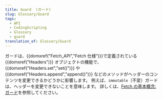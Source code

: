 ```yaml
---
title: Guard  (ガード)
slug: Glossary/Guard
tags:
  - API
  - CodingScripting
  - Glossary
  - guard
translation_of: Glossary/Guard
---
```

ガードは、{{domxref("Fetch_API","Fetch 仕様")}}で定義されている {{domxref("Headers")}} オブジェクトの機能で、{{domxref("Headers.set","set()")}} や {{domxref("Headers.append","append()")}} などのメソッドがヘッダーのコンテンツを変更できるかどうかに影響します。 例えば、`immutable`（不変）ガードは、ヘッダーを変更できないことを意味します。 詳しくは、[Fetch の基本概念: ガード](/ja/docs/Web/API/Fetch_API/Basic_concepts#Guard)を参照してください。
